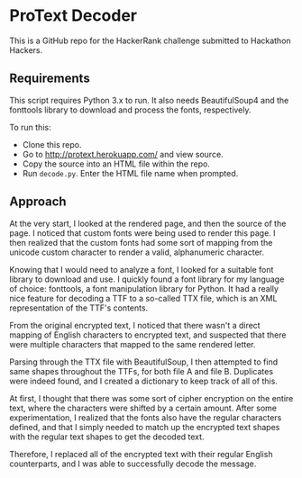 ProText Decoder
===============
This is a GitHub repo for the HackerRank challenge submitted to
Hackathon Hackers.

Requirements
------------
This script requires Python 3.x to run. It also needs BeautifulSoup4
and the fonttools library to download and process the fonts,
respectively.

To run this:

 * Clone this repo.
 * Go to http://protext.herokuapp.com/ and view source.
 * Copy the source into an HTML file within the repo.
 * Run `decode.py`. Enter the HTML file name when prompted.

Approach
--------
At the very start, I looked at the rendered page, and then the source
of the page. I noticed that custom fonts were being used to render this
page. I then realized that the custom fonts had some sort of mapping
from the unicode custom character to render a valid, alphanumeric
character.

Knowing that I would need to analyze a font, I looked for a suitable
font library to download and use. I quickly found a font library for my
language of choice: fonttools, a font manipulation library for Python.
It had a really nice feature for decoding a TTF to a so-called TTX file,
which is an XML representation of the TTF's contents.

From the original encrypted text, I noticed that there wasn't a direct
mapping of English characters to encrypted text, and suspected that
there were multiple characters that mapped to the same rendered letter.

Parsing through the TTX file with BeautifulSoup, I then attempted to
find same shapes throughout the TTFs, for both file A and file B.
Duplicates were indeed found, and I created a dictionary to keep track
of all of this.

At first, I thought that there was some sort of cipher encryption on the
entire text, where the characters were shifted by a certain amount.
After some experimentation, I realized that the fonts also have the
regular characters defined, and that I simply needed to match up the
encrypted text shapes with the regular text shapes to get the decoded
text.

Therefore, I replaced all of the encrypted text with their regular
English counterparts, and I was able to successfully decode the message.
